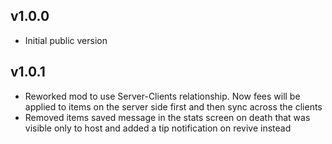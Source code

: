 ## v1.0.0
- Initial public version
## v1.0.1
- Reworked mod to use Server-Clients relationship. Now fees will be applied to items on the server side first and then sync across the clients
- Removed items saved message in the stats screen on death that was visible only to host and added a tip notification on revive instead